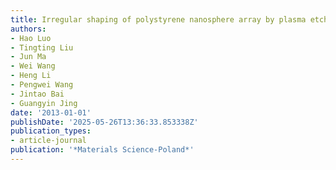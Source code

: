 ```yaml
---
title: Irregular shaping of polystyrene nanosphere array by plasma etching
authors:
- Hao Luo
- Tingting Liu
- Jun Ma
- Wei Wang
- Heng Li
- Pengwei Wang
- Jintao Bai
- Guangyin Jing
date: '2013-01-01'
publishDate: '2025-05-26T13:36:33.853338Z'
publication_types:
- article-journal
publication: '*Materials Science-Poland*'
---
```


